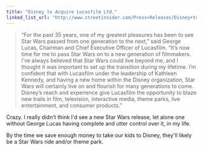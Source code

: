 ```yaml
---
title: "Disney to Acquire Lucasfilm Ltd."
linked_list_url: "http://www.streetinsider.com/Press+Releases/Disney+to+Acquire+Lucasfilm+Ltd./7828436.html"
---
```

<blockquote><p>
  “For the past 35 years, one of my greatest pleasures has been to see Star Wars passed from one generation to the next,” said George Lucas, Chairman and Chief Executive Officer of Lucasfilm. “It’s now time for me to pass Star Wars on to a new generation of filmmakers. I’ve always believed that Star Wars could live beyond me, and I thought it was important to set up the transition during my lifetime. I’m confident that with Lucasfilm under the leadership of Kathleen Kennedy, and having a new home within the Disney organization, Star Wars will certainly live on and flourish for many generations to come. Disney’s reach and experience give Lucasfilm the opportunity to blaze new trails in film, television, interactive media, theme parks, live entertainment, and consumer products.”
</p></blockquote>
<p>Crazy. I really didn't think I'd see a new Star Wars release, let alone one without George Lucas having complete and utter control over it, in my life.</p>
<p>By the time we save enough money to take our kids to Disney, they'll likely be a Star Wars ride and/or theme park.</p>
